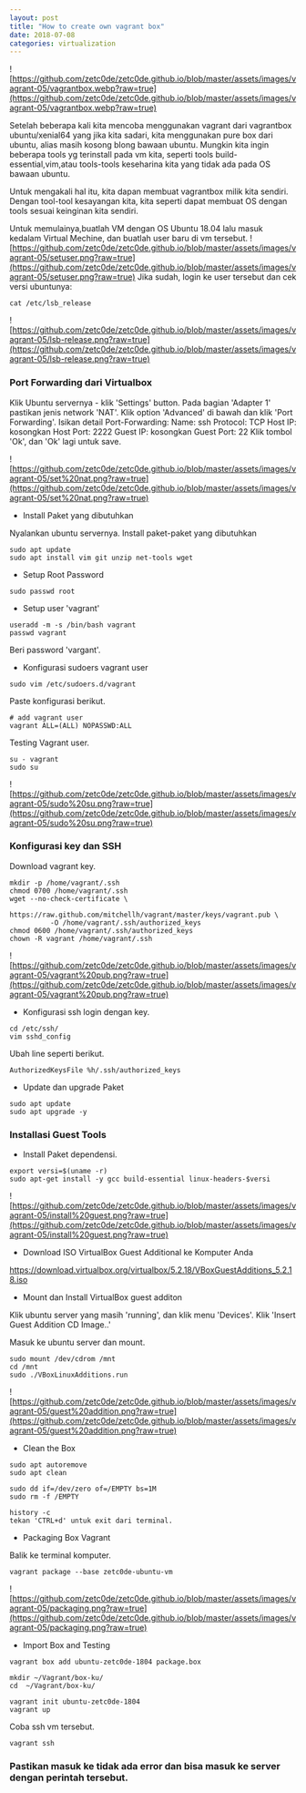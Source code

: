 ```yaml
---
layout: post
title: "How to create own vagrant box" 
date: 2018-07-08 
categories: virtualization
---
```

![https://github.com/zetc0de/zetc0de.github.io/blob/master/assets/images/vagrant-05/vagrantbox.webp?raw=true](https://github.com/zetc0de/zetc0de.github.io/blob/master/assets/images/vagrant-05/vagrantbox.webp?raw=true)

Setelah beberapa kali kita mencoba menggunakan vagrant dari vagrantbox ubuntu/xenial64 yang jika kita sadari, kita menggunakan pure box dari ubuntu, alias masih kosong blong bawaan ubuntu. Mungkin kita ingin beberapa tools yg terinstall pada vm kita, seperti tools build-essential,vim,atau tools-tools keseharina kita yang tidak ada pada OS bawaan ubuntu. 

Untuk mengakali hal itu, kita dapan membuat vagrantbox milik kita sendiri. Dengan tool-tool kesayangan kita, kita seperti dapat membuat OS dengan tools sesuai keinginan kita sendiri. 

Untuk memulainya,buatlah VM dengan OS Ubuntu 18.04 lalu masuk kedalam Virtual Mechine, dan buatlah user baru di vm tersebut.
![https://github.com/zetc0de/zetc0de.github.io/blob/master/assets/images/vagrant-05/setuser.png?raw=true](https://github.com/zetc0de/zetc0de.github.io/blob/master/assets/images/vagrant-05/setuser.png?raw=true)
Jika sudah, login ke user tersebut dan cek versi ubuntunya:
```
cat /etc/lsb_release
```
![https://github.com/zetc0de/zetc0de.github.io/blob/master/assets/images/vagrant-05/lsb-release.png?raw=true](https://github.com/zetc0de/zetc0de.github.io/blob/master/assets/images/vagrant-05/lsb-release.png?raw=true)

### Port Forwarding dari Virtualbox
Klik Ubuntu servernya - klik 'Settings' button.
Pada bagian 'Adapter 1' pastikan jenis network 'NAT'.
Klik option 'Advanced' di bawah dan klik 'Port Forwarding'.
Isikan detail Port-Forwarding:
  Name: ssh
  Protocol: TCP
  Host IP: kosongkan
  Host Port: 2222
  Guest IP: kosongkan
  Guest Port: 22
Klik tombol 'Ok', dan 'Ok' lagi untuk save.

![https://github.com/zetc0de/zetc0de.github.io/blob/master/assets/images/vagrant-05/set%20nat.png?raw=true](https://github.com/zetc0de/zetc0de.github.io/blob/master/assets/images/vagrant-05/set%20nat.png?raw=true)

- Install Paket yang dibutuhkan

Nyalankan ubuntu servernya.
Install paket-paket yang dibutuhkan
```
sudo apt update
sudo apt install vim git unzip net-tools wget
```
- Setup Root Password
```
sudo passwd root
```
- Setup user 'vagrant'
```
useradd -m -s /bin/bash vagrant
passwd vagrant
```
Beri password 'vargant'.

- Konfigurasi sudoers vagrant user
```
sudo vim /etc/sudoers.d/vagrant
```
Paste konfigurasi berikut.
```
# add vagrant user
vagrant ALL=(ALL) NOPASSWD:ALL
```
Testing Vagrant user.
```
su - vagrant
sudo su
```
![https://github.com/zetc0de/zetc0de.github.io/blob/master/assets/images/vagrant-05/sudo%20su.png?raw=true](https://github.com/zetc0de/zetc0de.github.io/blob/master/assets/images/vagrant-05/sudo%20su.png?raw=true)

### Konfigurasi key dan SSH

Download vagrant key.
```
mkdir -p /home/vagrant/.ssh
chmod 0700 /home/vagrant/.ssh
wget --no-check-certificate \
          https://raw.github.com/mitchellh/vagrant/master/keys/vagrant.pub \
          -O /home/vagrant/.ssh/authorized_keys
chmod 0600 /home/vagrant/.ssh/authorized_keys
chown -R vagrant /home/vagrant/.ssh
```
![https://github.com/zetc0de/zetc0de.github.io/blob/master/assets/images/vagrant-05/vagrant%20pub.png?raw=true](https://github.com/zetc0de/zetc0de.github.io/blob/master/assets/images/vagrant-05/vagrant%20pub.png?raw=true)

- Konfigurasi ssh login dengan key.
```
cd /etc/ssh/
vim sshd_config
```
Ubah line seperti berikut.
```
AuthorizedKeysFile %h/.ssh/authorized_keys
```

- Update dan upgrade Paket
```
sudo apt update
sudo apt upgrade -y
```

### Installasi Guest Tools

- Install Paket dependensi.
```
export versi=$(uname -r)
sudo apt-get install -y gcc build-essential linux-headers-$versi
```
![https://github.com/zetc0de/zetc0de.github.io/blob/master/assets/images/vagrant-05/install%20guest.png?raw=true](https://github.com/zetc0de/zetc0de.github.io/blob/master/assets/images/vagrant-05/install%20guest.png?raw=true)

- Download ISO VirtualBox Guest Additional ke Komputer Anda

https://download.virtualbox.org/virtualbox/5.2.18/VBoxGuestAdditions_5.2.18.iso

- Mount dan Install VirtualBox guest additon

Klik ubuntu server yang masih 'running', dan klik menu 'Devices'.
Klik 'Insert Guest Addition CD Image..'

Masuk ke ubuntu server dan mount.
```
sudo mount /dev/cdrom /mnt
cd /mnt
sudo ./VBoxLinuxAdditions.run
```
![https://github.com/zetc0de/zetc0de.github.io/blob/master/assets/images/vagrant-05/guest%20addition.png?raw=true](https://github.com/zetc0de/zetc0de.github.io/blob/master/assets/images/vagrant-05/guest%20addition.png?raw=true)

- Clean the Box

```
sudo apt autoremove
sudo apt clean

sudo dd if=/dev/zero of=/EMPTY bs=1M
sudo rm -f /EMPTY

history -c
tekan 'CTRL+d' untuk exit dari terminal.
```

- Packaging Box Vagrant

Balik ke terminal komputer.
```
vagrant package --base zetc0de-ubuntu-vm
```
![https://github.com/zetc0de/zetc0de.github.io/blob/master/assets/images/vagrant-05/packaging.png?raw=true](https://github.com/zetc0de/zetc0de.github.io/blob/master/assets/images/vagrant-05/packaging.png?raw=true)

- Import Box and Testing

```
vagrant box add ubuntu-zetc0de-1804 package.box

mkdir ~/Vagrant/box-ku/
cd  ~/Vagrant/box-ku/

vagrant init ubuntu-zetc0de-1804
vagrant up
```
Coba ssh vm tersebut.

```
vagrant ssh
```
### Pastikan masuk ke tidak ada error dan bisa masuk ke server dengan perintah tersebut. 